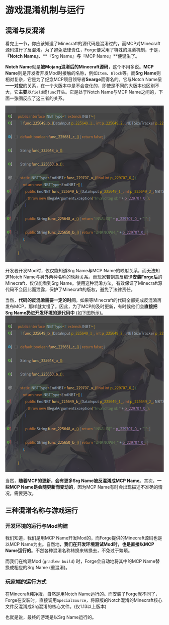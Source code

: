 # 游戏混淆机制与运行

## 混淆与反混淆

看完上一节，你应该知道了Minecraft的源代码是混淆过的，而MCP对Minecraft源码进行了反混淆。为了避免法律责任，Forge便采用了特殊的混淆机制，于是，**『Notch Name』**、**『Srg Name』**与**『MCP Name』**便诞生了。

**Notch Name**就是**被Mojang混淆后的Minecraft源码**，这个不用多说。**MCP Name**则是开发者开发Mod时接触的名称，例如`Item`、`Block`等。而**Srg Name**则相对复杂，它是为了纪念MCP项目领导者**Searge**而得名的。它与Notch Name呈**一一对应**的关系，在一个大版本中是不会变化的，即使是不同的大版本也区别不大，它**主要**以`field`或`func`开头。它是处于Notch Name与MCP Name之间的，下面一张图反应了这三者的关系。

![三者关系图](../resources/1/1.2-1.png)

开发者开发Mod时，仅仅能知道Srg Name与MCP Name的映射关系，而无法知道Notch Name与另外两种名称的映射关系。而玩家若刻意反编译**安装Forge后**的Minecraft，仅仅能看到Srg Name。使用这种混淆方法，有效保证了Minecraft源代码不会因此而泄露，保护了Minecraft的版权，避免了法律责任。

当然，**代码的反混淆需要一定的时间**。如果等Minecraft的代码全部完成反混淆再发布MCP，那样就太慢了。因此，为了MCP的及时更新，有时候他们会**直接把Srg Name扔进开发环境的源代码中** (如下图所示)。  
![一堆Srg Name](../resources/1/1.2-2.png)

当然，**随着MCP的更新，会有更多Srg Name被反混淆成MCP Name**。其次，**一些MCP Name是会随更新而变动的**，因为MCP Name有时会出现描述不准确的情况，需要更改。

## 三种混淆名称与游戏运行

### 开发环境的运行与Mod构建

我们知道，我们是用MCP Name开发Mod的，而Forge提供的Minecraft源码也是以MCP Name为主。自然地，**我们在开发环境测试Mod时，也是直接以MCP Name运行的**。不然各种混淆名称转换来转换去，不免过于繁琐。

而我们在构建Mod (`gradlew build`) 时，Forge会自动地将其中的MCP Name替换成相应的Srg Name (重混淆)。

### 玩家端的运行方式

在Minecraft纯净版，自然是用Notch Name运行的。而安装了Forge就不同了，Forge在安装时，直接调用`SpecialSource`，将原版的Notch混淆的Minecraft核心文件反混淆成Srg混淆的核心文件。(仅1.13以上版本)

也就是说，最终的游戏是以Srg Name运行的。
